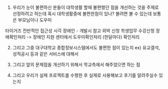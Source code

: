 1. 우리가 눈이 불편하신 분들이 대학생활 할때 불편했던 점을 개선하는 것을 주제로 선정하려고 하는데 혹시 대학생활중에 불편한점이 있나?
볼려면 볼 수 있는데
보통은 부모님이나 도우미

타이거즈 전반적인 접근성
시각 장애인 - 개발시 참고
외박 신청
학생업무 수강신청
장애확인처리 -> 장애인 지원 센터에서 도우미확인처리 (한달마다) 확인처리




2. 그리고 그중 대구대학교 종합정보시스템에서도 불편한 점이 있는지
	ex) 유교결석, 성적공시 등과 같은 서비스에 대해서

3. 그리고 앞의 문제점을 개선하기 위해서 학교측에서 해주었으면 하는 점

4. 그리고 우리가 실제 프로젝트를 수행한 후 실제로 사용해보고 후기를 알려주실수 있는지